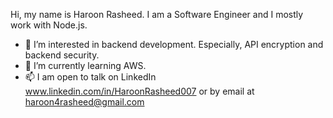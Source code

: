 Hi, my name is Haroon Rasheed. I am a Software Engineer and I mostly work with Node.js.
- 👀 I’m interested in backend development. Especially, API encryption and backend security.
- 🌱 I’m currently learning AWS.
- 📫 I am open to talk on LinkedIn www.linkedin.com/in/HaroonRasheed007 or by email at haroon4rasheed@gmail.com

